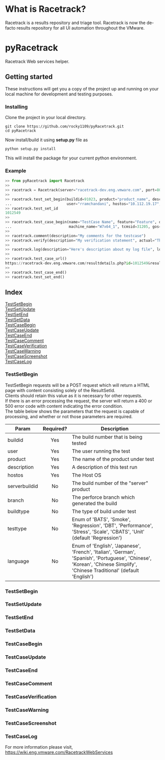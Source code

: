 # What is Racetrack?
Racetrack is a results repository and triage tool. 
Racetrack is now the de-facto results repository for all UI automation throughout the VMware.

# pyRacetrack
Racetrack Web services helper.

## Getting started
These instructions will get you a copy of the project up and running on your local machine for development and testing purposes.

### Installing

Clone the project in your local directory.
```
git clone https://github.com/rocky1109/pyRacetrack.git
cd pyRacetrack
```

Now install/build it using **setup.py** file as
```
python setup.py install
```

This will install the package for your current python environment.

### Example
```python
>> from pyRacetrack import Racetrack
>>
>> racetrack = Racetrack(server="racetrack-dev.eng.vmware.com", port=80)
>>
>> racetrack.test_set_begin(buildid=91023, product="product_name", description="My product description", 
...                         user="rramchandani", hostos="10.112.19.17", testtype="Smoke", language="EN")
>> racetrack.test_set_id
1012549
>>
>> racetrack.test_case_begin(name="TestCase Name", feature="Feature", description="Description of my testcase", 
...                          machine_name="W7x64_1", tcmsid=31205, gos="Microsoft Windows 7 (64-bit)")
>>
>> racetrack.comment(description="My comments for the testcase")
>> racetrack.verify(description="My verification statement", actual="This Value", expected="That Value")
>>
>> racetrack.log(description="Here's description about my log file", log="./path/towords/my/log/file")
>>
>> racetrack.test_case_url()
https://racetrack-dev.eng.vmware.com/resultdetails.php?id=1012549&resultid=3500617&view=false&failonly=No
>>
>> racetrack.test_case_end()
>> racetrack.test_set_end()
```

## Index
[TestSetBegin](TestSetBegin) <br />
[TestSetUpdate](TestSetUpdate) <br />
[TestSetEnd](TestSetEnd) <br />
[TestSetData](TestSetData) <br />
[TestCaseBegin](TestCaseBegin) <br />
[TestCaseUpdate](TestCaseUpdate) <br />
[TestCaseEnd](TestCaseEnd) <br />
[TestCaseComment](TestCaseComment) <br />
[TestCaseVerification](TestCaseVerification) <br />
[TestCaseWarning](TestCaseWarning) <br />
[TestCaseScreenshot](TestCaseScreenshot) <br />
[TestCaseLog](TestCaseLog) <br />

### TestSetBegin
TestSetBegin requests will be a POST request which will return a HTML page with content consisting solely of the ResultSetId. <br />
Clients should retain this value as it is necessary for other requests. <br />
If there is an error processing the request, the server will return a 400 or 500 error code with content indicating the error condition. <br />
The table below shows the parameters that the request is capable of processing, and whether or not those parameters are required. <br />

|Param	        |Required?	|Description|
|---------------|:---------:| ---------|
|buildid	        |Yes	|The build number that is being tested|
|user	        |Yes	|The user running the test|
|product	        |Yes	|The name of the product under test|
|description	    |Yes	|A description of this test run|
|hostos	        |Yes	|The Host OS|
|serverbuildid	|No	|The build number of the "server" product|
|branch	        |No	|The perforce branch which generated the build|
|buildtype	    |No	|The type of build under test|
|testtype	    |No	|Enum of 'BATS', 'Smoke', 'Regression', 'DBT', 'Performance', 'Stress', 'Scale', 'CBATS', 'Unit' (default 'Regression')|
|language	    |No	|Enum of 'English', 'Japanese', 'French', 'Italian', 'German', 'Spanish', 'Portuguese', 'Chinese', 'Korean', 'Chinese Simplify', 'Chinese Traditional' (default 'English')|

### TestSetBegin
### TestSetUpdate
### TestSetEnd
### TestSetData
### TestCaseBegin
### TestCaseUpdate
### TestCaseEnd
### TestCaseComment
### TestCaseVerification
### TestCaseWarning
### TestCaseScreenshot
### TestCaseLog

For more information please visit, https://wiki.eng.vmware.com/RacetrackWebServices

